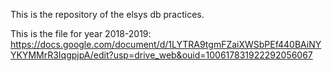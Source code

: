 This is the repository of the elsys db practices.

This is the file for year 2018-2019: 
https://docs.google.com/document/d/1LYTRA9tgmFZaiXWSbPEf440BAiNYYKYMMrR3IqgpjpA/edit?usp=drive_web&ouid=100617831922292056067
